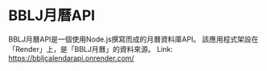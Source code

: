 # BBLJ月曆API

BBLJ月曆API是一個使用Node.js撰寫而成的月曆資料庫API。 該應用程式架設在「Render」上，是「BBLJ月曆」的資料來源。 
Link: https://bbljcalendarapi.onrender.com/
